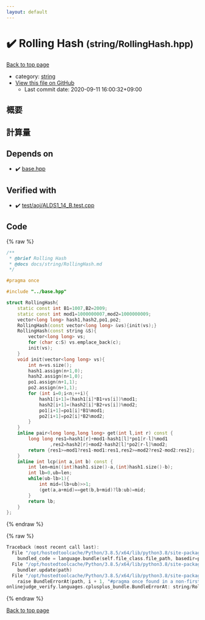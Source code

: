 ```yaml
---
layout: default
---
```


<!-- mathjax config similar to math.stackexchange -->
<script type="text/javascript" async
  src="https://cdnjs.cloudflare.com/ajax/libs/mathjax/2.7.5/MathJax.js?config=TeX-MML-AM_CHTML">
</script>
<script type="text/x-mathjax-config">
  MathJax.Hub.Config({
    TeX: { equationNumbers: { autoNumber: "AMS" }},
    tex2jax: {
      inlineMath: [ ['$','$'] ],
      processEscapes: true
    },
    "HTML-CSS": { matchFontHeight: false },
    displayAlign: "left",
    displayIndent: "2em"
  });
</script>

<script type="text/javascript" src="https://cdnjs.cloudflare.com/ajax/libs/jquery/3.4.1/jquery.min.js"></script>
<script src="https://cdn.jsdelivr.net/npm/jquery-balloon-js@1.1.2/jquery.balloon.min.js" integrity="sha256-ZEYs9VrgAeNuPvs15E39OsyOJaIkXEEt10fzxJ20+2I=" crossorigin="anonymous"></script>
<script type="text/javascript" src="../../assets/js/copy-button.js"></script>
<link rel="stylesheet" href="../../assets/css/copy-button.css" />


# :heavy_check_mark: Rolling Hash <small>(string/RollingHash.hpp)</small>

<a href="../../index.html">Back to top page</a>

* category: <a href="../../index.html#b45cffe084dd3d20d928bee85e7b0f21">string</a>
* <a href="{{ site.github.repository_url }}/blob/master/string/RollingHash.hpp">View this file on GitHub</a>
    - Last commit date: 2020-09-11 16:00:32+09:00




## 概要

## 計算量

## Depends on

* :heavy_check_mark: <a href="../base.hpp.html">base.hpp</a>


## Verified with

* :heavy_check_mark: <a href="../../verify/test/aoj/ALDS1_14_B.test.cpp.html">test/aoj/ALDS1_14_B.test.cpp</a>


## Code

<a id="unbundled"></a>
{% raw %}
```cpp
/**
 * @brief Rolling Hash
 * @docs docs/string/RollingHash.md
 */

#pragma once

#include "../base.hpp"

struct RollingHash{
    static const int B1=1007,B2=2009;
    static const int mod1=1000000007,mod2=1000000009;
    vector<long long> hash1,hash2,po1,po2;
    RollingHash(const vector<long long> &vs){init(vs);}
    RollingHash(const string &S){
        vector<long long> vs;
        for (char c:S) vs.emplace_back(c);
        init(vs);
    }
    void init(vector<long long> vs){
        int n=vs.size();
        hash1.assign(n+1,0);
        hash2.assign(n+1,0);
        po1.assign(n+1,1);
        po2.assign(n+1,1);
        for (int i=0;i<n;++i){
            hash1[i+1]=(hash1[i]*B1+vs[i])%mod1;
            hash2[i+1]=(hash2[i]*B2+vs[i])%mod2;
            po1[i+1]=po1[i]*B1%mod1;
            po2[i+1]=po2[i]*B2%mod2;
        }
    }
    inline pair<long long,long long> get(int l,int r) const {
        long long res1=hash1[r]+mod1-hash1[l]*po1[r-l]%mod1
                ,res2=hash2[r]+mod2-hash2[l]*po2[r-l]%mod2;
        return {res1>=mod1?res1-mod1:res1,res2>=mod2?res2-mod2:res2};
    }
    inline int lcp(int a,int b) const {
        int len=min((int)hash1.size()-a,(int)hash1.size()-b);
        int lb=0,ub=len;
        while(ub-lb>1){
            int mid=(lb+ub)>>1;
            (get(a,a+mid)==get(b,b+mid)?lb:ub)=mid;
        }
        return lb;
    }
};
```
{% endraw %}

<a id="bundled"></a>
{% raw %}
```cpp
Traceback (most recent call last):
  File "/opt/hostedtoolcache/Python/3.8.5/x64/lib/python3.8/site-packages/onlinejudge_verify/docs.py", line 349, in write_contents
    bundled_code = language.bundle(self.file_class.file_path, basedir=pathlib.Path.cwd())
  File "/opt/hostedtoolcache/Python/3.8.5/x64/lib/python3.8/site-packages/onlinejudge_verify/languages/cplusplus.py", line 185, in bundle
    bundler.update(path)
  File "/opt/hostedtoolcache/Python/3.8.5/x64/lib/python3.8/site-packages/onlinejudge_verify/languages/cplusplus_bundle.py", line 310, in update
    raise BundleErrorAt(path, i + 1, "#pragma once found in a non-first line")
onlinejudge_verify.languages.cplusplus_bundle.BundleErrorAt: string/RollingHash.hpp: line 6: #pragma once found in a non-first line

```
{% endraw %}

<a href="../../index.html">Back to top page</a>

